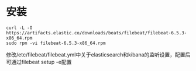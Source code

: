 # 安装

```shell
curl -L -O https://artifacts.elastic.co/downloads/beats/filebeat/filebeat-6.5.3-x86_64.rpm
sudo rpm -vi filebeat-6.5.3-x86_64.rpm
```

修改/etc/filebeat/filebeat.yml中关于elasticsearch和kibana的监听设置，配置后可通过filebeat setup -e配置
